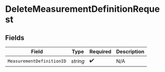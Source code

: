 # DeleteMeasurementDefinitionRequest


## Fields

| Field                     | Type                      | Required                  | Description               |
| ------------------------- | ------------------------- | ------------------------- | ------------------------- |
| `MeasurementDefinitionID` | *string*                  | :heavy_check_mark:        | N/A                       |